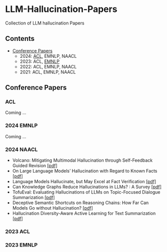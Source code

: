 # LLM-Hallucination-Papers
Collection of LLM hallucination Papers

## Contents
- [Conference Papers](#conference-papers)
	- 2024: [ACL](#acl), EMNLP, NAACL
	- 2023: ACL, [EMNLP](#2023-emnlp)
	- 2022: ACL, EMNLP, NAACL
	- 2021: ACL, EMNLP, NAACL

## Conference Papers

### ACL
Coming ...
### 2024 EMNLP
Coming ...
### 2024 NAACL
- Volcano: Mitigating Multimodal Hallucination through Self-Feedback Guided Revision [[pdf]](https://aclanthology.org/2024.naacl-long.23/)
- On Large Language Models’ Hallucination with Regard to Known Facts [[pdf]](https://aclanthology.org/2024.naacl-long.60/)
- Language Models Hallucinate, but May Excel at Fact Verification [[pdf]](https://aclanthology.org/2024.naacl-long.62/)
- Can Knowledge Graphs Reduce Hallucinations in  LLMs? : A Survey [[pdf]](https://aclanthology.org/2024.naacl-long.219/)
- TofuEval: Evaluating Hallucinations of  LLMs on Topic-Focused Dialogue Summarization [[pdf]](https://aclanthology.org/2024.naacl-long.251/)
- Deceptive Semantic Shortcuts on Reasoning Chains: How Far Can Models Go without Hallucination? [[pdf]](https://aclanthology.org/2024.naacl-long.424/)
- Hallucination Diversity-Aware Active Learning for Text Summarization [[pdf]](https://aclanthology.org/2024.naacl-long.479/)

### 2023 ACL

### 2023 EMNLP

<!--stackedit_data:
eyJoaXN0b3J5IjpbLTIwNDQ4Njc3MzgsMjg1MzI1ODMwLC04OT
M5MDkyMTIsMzQzMTgyMTE2LC0xMDQwNDYzNzA4LC0xMDQwNDYz
NzA4LDY1MTQwNjU5LDEyMDM3MzExMjIsMjAzNjQwODEwLDcyOT
Y3NDg0MCwtODg3MjE1MjQwLDIwOTQyODcwMTYsLTk1MzU3NjUw
MiwtNjY2NDAzNzMzLDkyNzc5NzExOCwyMTIwMDQyMTUwLC01MT
E3Nzg2NDksMjA0OTkyMTQ5MywtNDgwNzg5OTcyLC0xMTE4NTk3
Mjk2XX0=
-->